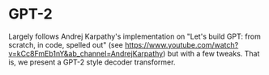 # GPT-2

Largely follows Andrej Karpathy's implementation on "Let's build GPT: from scratch, in code, spelled out" (see https://www.youtube.com/watch?v=kCc8FmEb1nY&ab_channel=AndrejKarpathy) but with a few tweaks. That is, we present a GPT-2 style decoder transformer. 